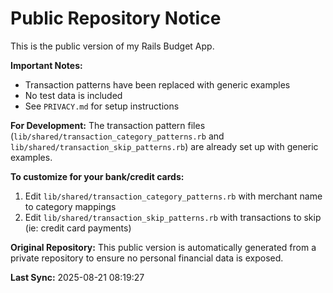 # Public Repository Notice

This is the public version of my Rails Budget App. 

**Important Notes:**
- Transaction patterns have been replaced with generic examples
- No test data is included
- See `PRIVACY.md` for setup instructions

**For Development:**
The transaction pattern files (`lib/shared/transaction_category_patterns.rb` and `lib/shared/transaction_skip_patterns.rb`) are already set up with generic examples. 

**To customize for your bank/credit cards:**
1. Edit `lib/shared/transaction_category_patterns.rb` with merchant name to category mappings
2. Edit `lib/shared/transaction_skip_patterns.rb` with transactions to skip (ie: credit card payments)

**Original Repository:**
This public version is automatically generated from a private repository to ensure no personal financial data is exposed.

**Last Sync:** 2025-08-21 08:19:27
